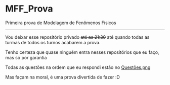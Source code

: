 # MFF_Prova
Primeira prova de Modelagem de Fenômenos Físicos

****
Vou deixar esse repositório privado ~~até as 21:30~~ até quando todas as turmas de todos os turnos acabarem a prova.

Tenho certeza que quase ninguém entra nesses repositórios que eu faço, mas só por garantia

Todas as questões na ordem que eu respondi estão no [Questões.png](https://github.com/Kovalski-rgb/MFF_Prova/blob/main/quest%C3%B5es.png) 

Mas façam na moral, é uma prova divertida de fazer :D
